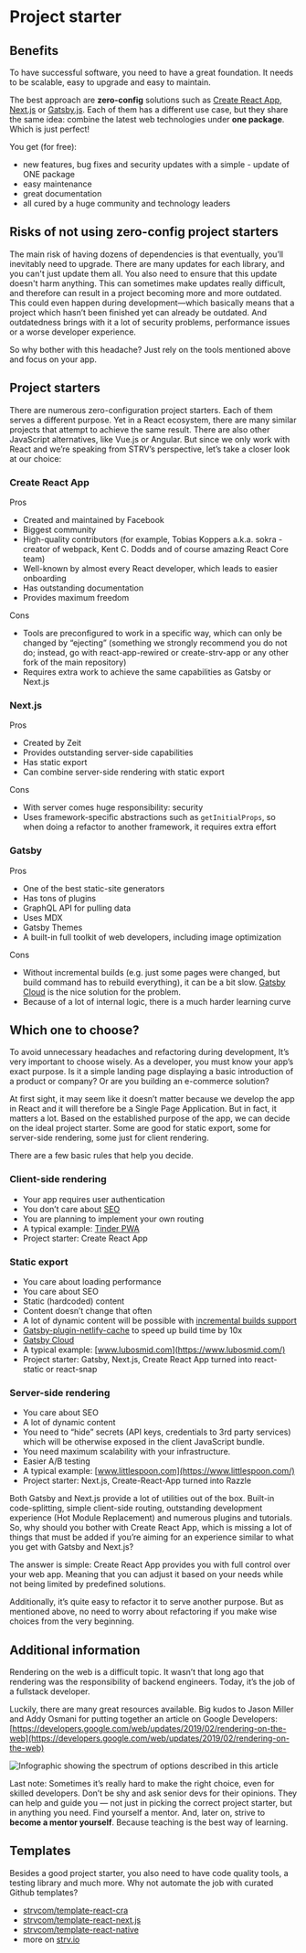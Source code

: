 # Project starter

## Benefits

To have successful software, you need to have a great foundation. It needs to be scalable, easy to upgrade and easy to maintain.

The best approach are **zero-config** solutions such as [Create React App](https://facebook.github.io/create-react-app/), [Next.js](https://nextjs.org/) or [Gatsby.js](https://www.gatsbyjs.org/). Each of them has a different use case, but they share the same idea: combine the latest web technologies under **one package**. Which is just perfect!

You get (for free):

- new features, bug fixes and security updates with a simple - update of ONE package
- easy maintenance
- great documentation
- all cured by a huge community and technology leaders

## Risks of not using zero-config project starters

The main risk of having dozens of dependencies is that eventually, you’ll inevitably need to upgrade. There are many updates for each library, and you can't just update them all. You also need to ensure that this update doesn't harm anything. This can sometimes make updates really difficult, and therefore can result in a project becoming more and more outdated. This could even happen during development—which basically means that a project which hasn’t been finished yet can already be outdated. And outdatedness brings with it a lot of security problems, performance issues or a worse developer experience.

So why bother with this headache? Just rely on the tools mentioned above and focus on your app.

## Project starters

There are numerous zero-configuration project starters. Each of them serves a different purpose. Yet in a React ecosystem, there are many similar projects that attempt to achieve the same result. There are also other JavaScript alternatives, like Vue.js or Angular. But since we only work with React and we’re speaking from STRV’s perspective, let’s take a closer look at our choice:

### Create React App

Pros

- Created and maintained by Facebook
- Biggest community
- High-quality contributors \(for example, Tobias Koppers a.k.a. sokra - creator of webpack, Kent C. Dodds and of course amazing React Core team\)
- Well-known by almost every React developer, which leads to easier onboarding
- Has outstanding documentation
- Provides maximum freedom

Cons

- Tools are preconfigured to work in a specific way, which can only be changed by “ejecting” \(something we strongly recommend you do not do; instead, go with react-app-rewired or create-strv-app or any other fork of the main repository\)
- Requires extra work to achieve the same capabilities as Gatsby or Next.js

### Next.js

Pros

- Created by Zeit
- Provides outstanding server-side capabilities
- Has static export
- Can combine server-side rendering with static export

Cons

- With server comes huge responsibility: security
- Uses framework-specific abstractions such as `getInitialProps`, so when doing a refactor to another framework, it requires extra effort

### Gatsby

Pros

- One of the best static-site generators
- Has tons of plugins
- GraphQL API for pulling data
- Uses MDX
- Gatsby Themes
- A built-in full toolkit of web developers, including image optimization

Cons

- Without incremental builds (e.g. just some pages were changed, but build command has to rebuild everything), it can be a bit slow. [Gatsby Cloud](https://www.gatsbyjs.com/cloud/) is the nice solution for the problem.
- Because of a lot of internal logic, there is a much harder learning curve

## Which one to choose?

To avoid unnecessary headaches and refactoring during development, It’s very important to choose wisely. As a developer, you must know your app’s exact purpose. Is it a simple landing page displaying a basic introduction of a product or company? Or are you building an e-commerce solution?

At first sight, it may seem like it doesn’t matter because we develop the app in React and it will therefore be a Single Page Application. But in fact, it matters a lot. Based on the established purpose of the app, we can decide on the ideal project starter. Some are good for static export, some for server-side rendering, some just for client rendering.

There are a few basic rules that help you decide.

### Client-side rendering

- Your app requires user authentication
- You don’t care about [SEO](../quality-output/seo-smo.md)
- You are planning to implement your own routing
- A typical example: [Tinder PWA](http://www.tinder.com)
- Project starter: Create React App

### Static export

- You care about loading performance
- You care about SEO
- Static \(hardcoded\) content
- Content doesn’t change that often
- A lot of dynamic content will be possible with [incremental builds support](https://github.com/gatsbyjs/gatsby/issues/5002#issuecomment-531653471)
- [Gatsby-plugin-netlify-cache](https://github.com/axe312ger/gatsby-plugin-netlify-cache) to speed up build time by 10x
- [Gatsby Cloud](https://www.gatsbyjs.com/cloud/)
- A typical example: [www.lubosmid.com](https://www.lubosmid.com/)
- Project starter: Gatsby, Next.js, Create React App turned into react-static or react-snap

### Server-side rendering

- You care about SEO
- A lot of dynamic content
- You need to “hide” secrets \(API keys, credentials to 3rd party services\) which will be otherwise exposed in the client JavaScript bundle.
- You need maximum scalability with your infrastructure.
- Easier A/B testing
- A typical example: [www.littlespoon.com](https://www.littlespoon.com/)
- Project starter: Next.js, Create-React-App turned into Razzle

Both Gatsby and Next.js provide a lot of utilities out of the box. Built-in code-splitting, simple client-side routing, outstanding development experience (Hot Module Replacement) and numerous plugins and tutorials. So, why should you bother with Create React App, which is missing a lot of things that must be added if you’re aiming for an experience similar to what you get with Gatsby and Next.js?

The answer is simple: Create React App provides you with full control over your web app. Meaning that you can adjust it based on your needs while not being limited by predefined solutions.

Additionally, it’s quite easy to refactor it to serve another purpose. But as mentioned above, no need to worry about refactoring if you make wise choices from the very beginning.

## Additional information

Rendering on the web is a difficult topic. It wasn’t that long ago that rendering was the responsibility of backend engineers. Today, it’s the job of a fullstack developer.

Luckily, there are many great resources available. Big kudos to Jason Miller and Addy Osmani for putting together an article on Google Developers: [https://developers.google.com/web/updates/2019/02/rendering-on-the-web](https://developers.google.com/web/updates/2019/02/rendering-on-the-web)

![Infographic showing the spectrum of options described in this article](../../.gitbook/assets/rendering-on-web.png)

Last note: Sometimes it’s really hard to make the right choice, even for skilled developers. Don’t be shy and ask senior devs for their opinions. They can help and guide you — not just in picking the correct project starter, but in anything you need. Find yourself a mentor. And, later on, strive to **become a mentor yourself**. Because teaching is the best way of learning.

## Templates

Besides a good project starter, you also need to have code quality tools, a testing library and much more. Why not automate the job with curated Github templates?

- [strvcom/template-react-cra](https://github.com/strvcom/template-react-cra)
- [strvcom/template-react-next.js](https://github.com/strvcom/template-react-next.js)
- [strvcom/template-react-native](https://github.com/strvcom/template-react-native)
- more on [strv.io](https://www.strv.io/)
